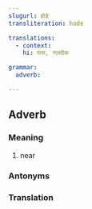 ```yaml
---
slugurl: होड़े
transliteration: hode

translations:
  - context:
    hi: पास, नज़दीक

grammar:
  adverb: 

---
```


## Adverb

### Meaning

<word-meanings>

1. near

</word-meanings>

### Antonyms

<word-antonyms :ants="['छेटी']" ></word-antonyms>

### Translation

<translation :translation="translations" ></translation>

